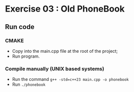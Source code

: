 # Exercise 03 : Old PhoneBook

## Run code

### CMAKE
* Copy into the main.cpp file at the root of the project;
* Run program.

### Compile manually (UNIX based systems)
* Run the command `g++ -std=c++23 main.cpp -o phonebook`
* Run `./phonebook`